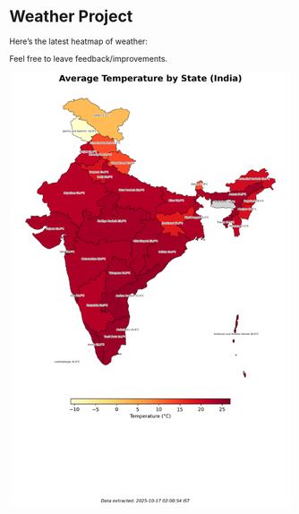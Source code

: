 # Weather Project

Here’s the latest heatmap of weather:

Feel free to leave feedback/improvements.

![India Heatmap](docs/assets/india_heatmap.png?v=F15601)
